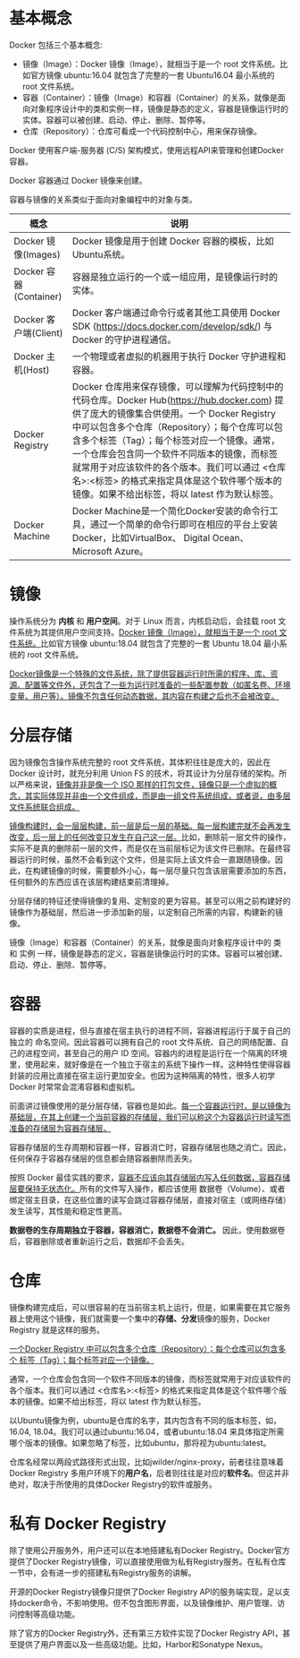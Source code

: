 # 基本概念
Docker 包括三个基本概念:
- 镜像（Image）：Docker 镜像（Image），就相当于是一个 root 文件系统。比如官方镜像 ubuntu:16.04 就包含了完整的一套 Ubuntu16.04 最小系统的 root 文件系统。
- 容器（Container）：镜像（Image）和容器（Container）的关系，就像是面向对象程序设计中的类和实例一样，镜像是静态的定义，容器是镜像运行时的实体。容器可以被创建、启动、停止、删除、暂停等。
- 仓库（Repository）：仓库可看成一个代码控制中心，用来保存镜像。

Docker 使用客户端-服务器 (C/S) 架构模式，使用远程API来管理和创建Docker容器。

Docker 容器通过 Docker 镜像来创建。

容器与镜像的关系类似于面向对象编程中的对象与类。

| 概念                    | 说明 |
| ---------------------  | ----------- |
| Docker 镜像(Images)     | Docker 镜像是用于创建 Docker 容器的模板，比如Ubuntu系统。|
| Docker 容器(Container)  | 容器是独立运行的一个或一组应用，是镜像运行时的实体。|
| Docker 客户端(Client)   | Docker 客户端通过命令行或者其他工具使用 Docker SDK (https://docs.docker.com/develop/sdk/) 与 Docker 的守护进程通信。|
| Docker 主机(Host)       | 一个物理或者虚拟的机器用于执行 Docker 守护进程和容器。|
| Docker Registry        |Docker 仓库用来保存镜像，可以理解为代码控制中的代码仓库。Docker Hub(https://hub.docker.com) 提供了庞大的镜像集合供使用。一个 Docker Registry 中可以包含多个仓库（Repository）；每个仓库可以包含多个标签（Tag）；每个标签对应一个镜像。通常，一个仓库会包含同一个软件不同版本的镜像，而标签就常用于对应该软件的各个版本。我们可以通过 <仓库名>:<标签> 的格式来指定具体是这个软件哪个版本的镜像。如果不给出标签，将以 latest 作为默认标签。|
| Docker Machine         | Docker Machine是一个简化Docker安装的命令行工具，通过一个简单的命令行即可在相应的平台上安装Docker，比如VirtualBox、 Digital Ocean、Microsoft Azure。 |

# 镜像
操作系统分为 **内核** 和 **用户空间**。对于 Linux 而言，内核启动后，会挂载 root 文件系统为其提供用户空间支持。<u>Docker 镜像（Image），就相当于是一个 root 文件系统。</u>比如官方镜像 ubuntu:18.04 就包含了完整的一套 Ubuntu 18.04 最小系统的 root 文件系统。

<u>Docker镜像是一个特殊的文件系统，除了提供容器运行时所需的程序、库、资源、配置等文件外，还包含了一些为运行时准备的一些配置参数（如匿名卷、环境变量、用户等）。镜像不包含任何动态数据，其内容在构建之后也不会被改变。</u>

# 分层存储
因为镜像包含操作系统完整的 root 文件系统，其体积往往是庞大的，因此在 Docker 设计时，就充分利用 Union FS 的技术，将其设计为分层存储的架构。所以严格来说，<u>镜像并非是像一个 ISO 那样的打包文件，镜像只是一个虚拟的概念，其实际体现并非由一个文件组成，而是由一组文件系统组成，或者说，由多层文件系统联合组成。</u>

<u>镜像构建时，会一层层构建，前一层是后一层的基础。每一层构建完就不会再发生改变，后一层上的任何改变只发生在自己这一层。</u>比如，删除前一层文件的操作，实际不是真的删除前一层的文件，而是仅在当前层标记为该文件已删除。在最终容器运行的时候，虽然不会看到这个文件，但是实际上该文件会一直跟随镜像。因此，在构建镜像的时候，需要额外小心，每一层尽量只包含该层需要添加的东西，任何额外的东西应该在该层构建结束前清理掉。

分层存储的特征还使得镜像的复用、定制变的更为容易。甚至可以用之前构建好的镜像作为基础层，然后进一步添加新的层，以定制自己所需的内容，构建新的镜像。

镜像（Image）和容器（Container）的关系，就像是面向对象程序设计中的 类 和 实例 一样，镜像是静态的定义，容器是镜像运行时的实体。容器可以被创建、启动、停止、删除、暂停等。

# 容器
容器的实质是进程，但与直接在宿主执行的进程不同，容器进程运行于属于自己的独立的 命名空间。因此容器可以拥有自己的 root 文件系统、自己的网络配置、自己的进程空间，甚至自己的用户 ID 空间。容器内的进程是运行在一个隔离的环境里，使用起来，就好像是在一个独立于宿主的系统下操作一样。这种特性使得容器封装的应用比直接在宿主运行更加安全。也因为这种隔离的特性，很多人初学 Docker 时常常会混淆容器和虚拟机。

前面讲过镜像使用的是分层存储，容器也是如此。<u>每一个容器运行时，是以镜像为基础层，在其上创建一个当前容器的存储层，我们可以称这个为容器运行时读写而准备的存储层为容器存储层。</u>

容器存储层的生存周期和容器一样，容器消亡时，容器存储层也随之消亡。因此，任何保存于容器存储层的信息都会随容器删除而丢失。

按照 Docker 最佳实践的要求，<u>容器不应该向其存储层内写入任何数据，容器存储层要保持无状态化。</u>所有的文件写入操作，都应该使用 数据卷（Volume）、或者 绑定宿主目录，在这些位置的读写会跳过容器存储层，直接对宿主（或网络存储）发生读写，其性能和稳定性更高。

**数据卷的生存周期独立于容器，容器消亡，数据卷不会消亡。** 因此，使用数据卷后，容器删除或者重新运行之后，数据却不会丢失。

# 仓库
镜像构建完成后，可以很容易的在当前宿主机上运行，但是，如果需要在其它服务器上使用这个镜像，我们就需要一个集中的**存储、分发**镜像的服务，Docker Registry 就是这样的服务。

<u>一个Docker Registry 中可以包含多个仓库（Repository）；每个仓库可以包含多个 标签（Tag）；每个标签对应一个镜像。</u>

通常，一个仓库会包含同一个软件不同版本的镜像，而标签就常用于对应该软件的各个版本。我们可以通过 <仓库名>:<标签> 的格式来指定具体是这个软件哪个版本的镜像。如果不给出标签，将以 latest 作为默认标签。

以Ubuntu镜像为例，ubuntu是仓库的名字，其内包含有不同的版本标签，如，16.04, 18.04。我们可以通过ubuntu:16.04，或者ubuntu:18.04 来具体指定所需哪个版本的镜像。如果忽略了标签，比如ubuntu，那将视为ubuntu:latest。

仓库名经常以两段式路径形式出现，比如jwilder/nginx-proxy，前者往往意味着 Docker Registry 多用户环境下的**用户名**，后者则往往是对应的**软件名**。但这并非绝对，取决于所使用的具体Docker Registry的软件或服务。

# 私有 Docker Registry
除了使用公开服务外，用户还可以在本地搭建私有Docker Registry。Docker官方提供了Docker Registry镜像，可以直接使用做为私有Registry服务。在私有仓库一节中，会有进一步的搭建私有Registry服务的讲解。

开源的Docker Registry镜像只提供了Docker Registry API的服务端实现，足以支持docker命令，不影响使用。但不包含图形界面，以及镜像维护、用户管理、访问控制等高级功能。

除了官方的Docker Registry外，还有第三方软件实现了Docker Registry API，甚至提供了用户界面以及一些高级功能。比如，Harbor和Sonatype Nexus。